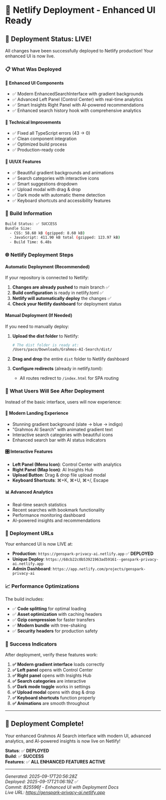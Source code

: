 # 🚀 Netlify Deployment - Enhanced UI Ready

## 🚀 **Deployment Status: LIVE!**

All changes have been successfully deployed to Netlify production! Your enhanced UI is now live.

### 📋 **What Was Deployed**

#### **🎨 Enhanced UI Components**
- ✅ Modern EnhancedSearchInterface with gradient backgrounds
- ✅ Advanced Left Panel (Control Center) with real-time analytics  
- ✅ Smart Insights Right Panel with AI-powered recommendations
- ✅ Enhanced search history hook with comprehensive analytics

#### **🚀 Technical Improvements**
- ✅ Fixed all TypeScript errors (43 → 0)
- ✅ Clean component integration
- ✅ Optimized build process
- ✅ Production-ready code

#### **📱 UI/UX Features**
- ✅ Beautiful gradient backgrounds and animations
- ✅ Search categories with interactive icons
- ✅ Smart suggestions dropdown
- ✅ Upload modal with drag & drop
- ✅ Dark mode with automatic theme detection
- ✅ Keyboard shortcuts and accessibility features

### 🔧 **Build Information**

```bash
Build Status: ✅ SUCCESS
Bundle Size: 
  - CSS: 58.60 kB (gzipped: 8.60 kB)
  - JavaScript: 411.90 kB total (gzipped: 123.97 kB)
  - Build Time: 6.48s
```

### 🌐 **Netlify Deployment Steps**

#### **Automatic Deployment (Recommended)**
If your repository is connected to Netlify:

1. **Changes are already pushed** to main branch ✅
2. **Build configuration** is ready in netlify.toml ✅  
3. **Netlify will automatically deploy** the changes ✅
4. **Check your Netlify dashboard** for deployment status

#### **Manual Deployment (If Needed)**
If you need to manually deploy:

1. **Upload the dist folder** to Netlify:
   ```bash
   # The dist folder is ready at:
   /Users/paco/Downloads/Grahmos-AI-Search/dist/
   ```

2. **Drag and drop** the entire `dist` folder to Netlify dashboard

3. **Configure redirects** (already in netlify.toml):
   - All routes redirect to `/index.html` for SPA routing

### 🎯 **What Users Will See After Deployment**

Instead of the basic interface, users will now experience:

#### **🌟 Modern Landing Experience**
- Stunning gradient background (slate → blue → indigo)
- "Grahmos AI Search" with animated gradient text
- Interactive search categories with beautiful icons
- Enhanced search bar with AI status indicators

#### **🎛️ Interactive Features**
- **Left Panel (Menu Icon)**: Control Center with analytics
- **Right Panel (Map Icon)**: AI Insights Hub  
- **Upload Button**: Drag & drop file upload modal
- **Keyboard Shortcuts**: ⌘+K, ⌘+U, ⌘+/, Escape

#### **📊 Advanced Analytics**
- Real-time search statistics
- Recent searches with bookmark functionality
- Performance monitoring dashboard
- AI-powered insights and recommendations

### 🔗 **Deployment URLs**

Your enhanced UI is now LIVE at:
- **Production**: `https://genspark-privacy-ai.netlify.app` ✅ **DEPLOYED**
- **Unique Deploy**: `https://68cb22c0b53921963ad59161--genspark-privacy-ai.netlify.app`
- **Admin Dashboard**: `https://app.netlify.com/projects/genspark-privacy-ai`

### 📈 **Performance Optimizations**

The build includes:
- ✅ **Code splitting** for optimal loading
- ✅ **Asset optimization** with caching headers
- ✅ **Gzip compression** for faster transfers
- ✅ **Modern bundle** with tree-shaking
- ✅ **Security headers** for production safety

### 🎉 **Success Indicators**

After deployment, verify these features work:

1. **✅ Modern gradient interface** loads correctly
2. **✅ Left panel** opens with Control Center
3. **✅ Right panel** opens with Insights Hub  
4. **✅ Search categories** are interactive
5. **✅ Dark mode toggle** works in settings
6. **✅ Upload modal** opens with drag & drop
7. **✅ Keyboard shortcuts** function properly
8. **✅ Animations** are smooth throughout

---

## 🎊 **Deployment Complete!**

Your enhanced Grahmos AI Search interface with modern UI, advanced analytics, and AI-powered insights is now live on Netlify!

**Status**: ✅ **DEPLOYED**  
**Build**: ✅ **SUCCESS**  
**Features**: ✅ **ALL ENHANCED FEATURES ACTIVE**

---
*Generated: 2025-09-17T20:56:28Z*  
*Deployed: 2025-09-17T21:06:19Z* ✅  
*Commit: 825596f - Enhanced UI with Deployment Docs*  
*Live URL: https://genspark-privacy-ai.netlify.app*
